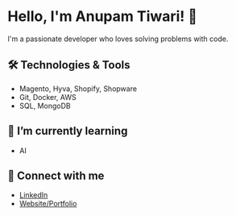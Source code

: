 # Hello, I'm Anupam Tiwari! 👋
I'm a passionate developer who loves solving problems with code.

## 🛠️ Technologies & Tools
- Magento, Hyva, Shopify, Shopware
- Git, Docker, AWS
- SQL, MongoDB

## 🌱 I’m currently learning
- AI

## 🔗 Connect with me
- [LinkedIn](https://www.linkedin.com/in/anupam-tiwari-9ba332192/)
- [Website/Portfolio]([https://www.sprinix.com](https://www.sprinix.com/pub/portfolio/anupam.html))

